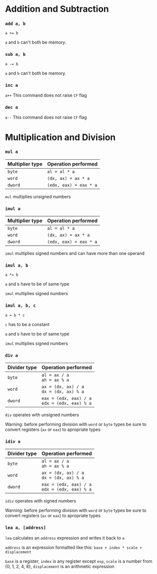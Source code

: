 Addition and Subtraction
========================

### `add a, b`
`a += b`

`a` and `b` can't both be memory.

### `sub a, b`
`a -= b`

`a` and `b` can't both be memory.

### `inc a`
`a++`
This command does not raise `CF` flag

### `dec a`
`a--`
This command does not raise `CF` flag

Multiplication and Division
===========================

### `mul a`

Multiplier type | Operation performed
--------------- | -------------
`byte` | `al = al * a`
`word` | `(dx, ax) = ax * a`
`dword` | `(edx, eax) = eax * a`

`mul` multiplies unsigned numbers

### `imul a`

Multiplier type | Operation performed
--------------- | -------------
`byte` | `al = al * a`
`word` | `(dx, ax) = ax * a`
`dword` | `(edx, eax) = eax * a`

`imul` multiplies signed numbers and can have more than one operand

### `imul a, b`
`a *= b`

`a` and `b` have to be of same type

`imul` multiplies signed numbers

### `imul a, b, c`
`a = b * c`

`c` has to be a constant

`a` and `b` have to be of same type

`imul` multiplies signed numbers

### `div a`

Divider type | Operation performed
------------ | -------------
`byte` | `al = ax / a` <br> `ah = ax % a`
`word` | `ax = (dx, ax) / a` <br> `dx = (dx, ax) % a`
`dword` | `eax = (edx, eax) / a` <br> `edx = (edx, eax) % a`

`div` operates with unsigned numbers

Warning: before performing division with `word` or `byte` types be sure to convert registers (`ax` or `eax`) to apropriate types

### `idiv a`

Divider type | Operation performed
------------ | -------------
`byte` | `al = ax / a` <br> `ah = ax % a`
`word` | `ax = (dx, ax) / a` <br> `dx = (dx, ax) % a`
`dword` | `eax = (edx, eax) / a` <br> `edx = (edx, eax) % a`

`idiv` operates with signed numbers

Warning: before performing division with `word` or `byte` types be sure to convert registers (`ax` or `eax`) to apropriate types

### `lea a, [address]`

`lea` calculates an `address` expression and writes it back to `a` 

`address` is an expression formatted like this: `base + index * scale + displacement`

`base` is a register, `index` is any register except `esp`, `scale` is a number from {0, 1, 2, 4, 8}, `displacement` is an arithmetic expression
